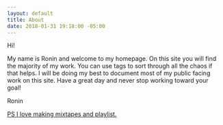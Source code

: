 ```yaml
---
layout: default
title: About
date: 2018-01-31 19:18:00 -05:00
---
```


Hi! 

My name is Ronin and welcome to my homepage. On this site you will find the majority of my work. You can use tags to sort through all the chaos if that helps. I will be doing my best to document most of my public facing work on this site. Have a great day and never stop working toward your goal!

Ronin 

[PS I love making mixtapes and playlist. ](https://open.spotify.com/user/roninwood?si=a7fA3iPoT66MQub8sgIyKw)